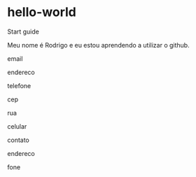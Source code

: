 # hello-world
Start guide

Meu nome é Rodrigo e eu estou aprendendo a utilizar o github.

email

endereco

telefone

cep

rua

celular

contato

endereco

fone
